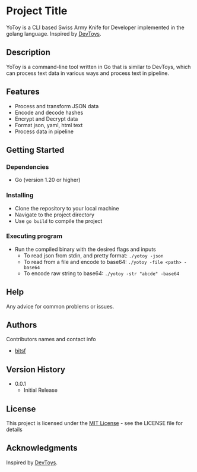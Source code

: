 # Project Title

YoToy is a CLI based Swiss Army Knife for Developer implemented in the golang language. Inspired by [DevToys](https://github.com/DevToys-app/DevToys).

## Description

YoToy is a command-line tool written in Go that is similar to DevToys, which can process text data in various ways and process text in pipeline.

## Features

- Process and transform JSON data
- Encode and decode hashes
- Encrypt and Decrypt data
- Format json, yaml, html text
- Process data in pipeline

## Getting Started

### Dependencies

- Go (version 1.20 or higher)

### Installing

- Clone the repository to your local machine
- Navigate to the project directory
- Use `go build` to compile the project

### Executing program

- Run the compiled binary with the desired flags and inputs
  - To read json from stdin, and pretty format: `./yotoy -json`
  - To read from a file and encode to base64: `./yotoy -file <path> -base64`
  - To encode raw string to base64: `./yotoy -str "abcde" -base64`

## Help

Any advice for common problems or issues.

## Authors

Contributors names and contact info

- [bitsf](https://github.com/bitsf)

## Version History

- 0.0.1
    - Initial Release

## License

This project is licensed under the [MIT License](LICENSE) - see the LICENSE file for details

## Acknowledgments

Inspired by [DevToys](https://github.com/DevToys-app/DevToys).

